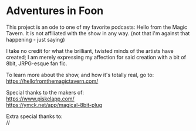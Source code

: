 Adventures in Foon
==================

This project is an ode to one of my favorite podcasts: Hello from the Magic Tavern. It is not affiliated with the show in any way. (not that i'm against that happening - just saying)

I take no credit for what the brilliant, twisted minds of the artists have created; I am merely expressing my affection for said creation with a bit of 8bit, JRPG-esque fan fic.


To learn more about the show, and how it's totally real, go to:<br>
https://hellofromthemagictavern.com/


Special thanks to the makers of:<br>
https://www.piskelapp.com/<br>
https://ymck.net/app/magical-8bit-plug


Extra special thanks to:<br>
//
